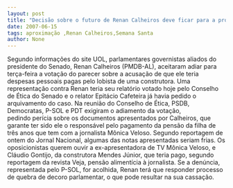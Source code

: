 ```yaml
---
layout: post
title: "Decisão sobre o futuro de Renan Calheiros deve ficar para a próxima semana"
date: 2007-06-15
tags: aproximação ,Renan Calheiros,Semana Santa
author: None
---
```

Segundo informa&ccedil;&otilde;es do site UOL, parlamentares governistas aliados do presidente do Senado, Renan Calheiros (PMDB-AL),&nbsp;aceitaram adiar para ter&ccedil;a-feira a vota&ccedil;&atilde;o do parecer&nbsp;sobre a acusa&ccedil;&atilde;o de que ele teria despesas pessoais pagas pelo lobista de uma construtora. Uma representa&ccedil;&atilde;o contra Renan teria seu relat&oacute;rio votado hoje pelo Conselho de &Eacute;tica do Senado e o relator Epit&aacute;cio Cafeteira j&aacute; havia pedido o arquivamento do caso.
Na reuni&atilde;o do Conselho de &Eacute;tica, PSDB, Democratas, P-SOL e PDT exigiram o adiamento da vota&ccedil;&atilde;o, pedindo&nbsp;per&iacute;cia sobre os documentos apresentados por&nbsp;Calheiros, que garante ter sido ele o respons&aacute;vel pelo pagamento da pens&atilde;o da filha de tr&ecirc;s anos que tem com a&nbsp;jornalista M&ocirc;nica Veloso. Segundo reportagem de ontem do Jornal Nacional, algumas das notas apresentadas seriam frias.
Os oposicionistas querem ouvir a ex-apresentadora de TV M&ocirc;nica Veloso,&nbsp;e Cl&aacute;udio Gontijo, da construtora Mendes J&uacute;nior, que teria pago, segundo reportagem da revista Veja, pens&atilde;o aliment&iacute;cia &agrave; jornalista.
Se a den&uacute;ncia, representada pelo P-SOL, for acolhida, Renan ter&aacute; que responder&nbsp;processo de quebra de decoro parlamentar, o que pode resultar na sua cassa&ccedil;&atilde;o.
 